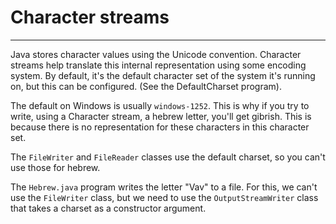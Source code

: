 # Character streams
---

Java stores character values using the Unicode convention. Character streams help translate
this internal representation using some encoding system. By default, it's the default 
character set of the system it's running on, but this can be configured. (See the DefaultCharset program).

The default on Windows is usually `windows-1252`. This is why if you try to write, using a Character stream, 
a hebrew letter, you'll get gibrish. This is because there is no representation for these characters in this
character set.

The `FileWriter` and `FileReader` classes use the default charset, so you can't use those for hebrew.

The `Hebrew.java` program writes the letter "Vav" to a file. For this, we can't use the `FileWriter` class, 
but we need to use the `OutputStreamWriter` class that takes a charset as a constructor argument.




